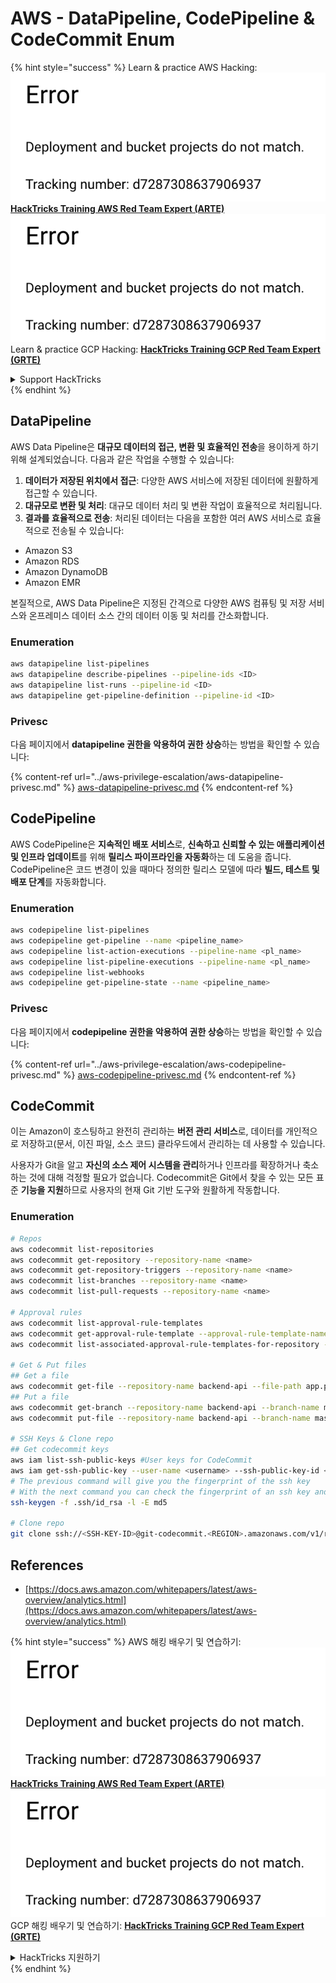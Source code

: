 # AWS - DataPipeline, CodePipeline & CodeCommit Enum

{% hint style="success" %}
Learn & practice AWS Hacking:<img src="../../../.gitbook/assets/image (1) (1).png" alt="" data-size="line">[**HackTricks Training AWS Red Team Expert (ARTE)**](https://training.hacktricks.xyz/courses/arte)<img src="../../../.gitbook/assets/image (1) (1).png" alt="" data-size="line">\
Learn & practice GCP Hacking: <img src="../../../.gitbook/assets/image (2).png" alt="" data-size="line">[**HackTricks Training GCP Red Team Expert (GRTE)**<img src="../../../.gitbook/assets/image (2).png" alt="" data-size="line">](https://training.hacktricks.xyz/courses/grte)

<details>

<summary>Support HackTricks</summary>

* Check the [**subscription plans**](https://github.com/sponsors/carlospolop)!
* **Join the** 💬 [**Discord group**](https://discord.gg/hRep4RUj7f) or the [**telegram group**](https://t.me/peass) or **follow** us on **Twitter** 🐦 [**@hacktricks\_live**](https://twitter.com/hacktricks\_live)**.**
* **Share hacking tricks by submitting PRs to the** [**HackTricks**](https://github.com/carlospolop/hacktricks) and [**HackTricks Cloud**](https://github.com/carlospolop/hacktricks-cloud) github repos.

</details>
{% endhint %}

## DataPipeline

AWS Data Pipeline은 **대규모 데이터의 접근, 변환 및 효율적인 전송**을 용이하게 하기 위해 설계되었습니다. 다음과 같은 작업을 수행할 수 있습니다:

1. **데이터가 저장된 위치에서 접근**: 다양한 AWS 서비스에 저장된 데이터에 원활하게 접근할 수 있습니다.
2. **대규모로 변환 및 처리**: 대규모 데이터 처리 및 변환 작업이 효율적으로 처리됩니다.
3. **결과를 효율적으로 전송**: 처리된 데이터는 다음을 포함한 여러 AWS 서비스로 효율적으로 전송될 수 있습니다:
* Amazon S3
* Amazon RDS
* Amazon DynamoDB
* Amazon EMR

본질적으로, AWS Data Pipeline은 지정된 간격으로 다양한 AWS 컴퓨팅 및 저장 서비스와 온프레미스 데이터 소스 간의 데이터 이동 및 처리를 간소화합니다.

### Enumeration
```bash
aws datapipeline list-pipelines
aws datapipeline describe-pipelines --pipeline-ids <ID>
aws datapipeline list-runs --pipeline-id <ID>
aws datapipeline get-pipeline-definition --pipeline-id <ID>
```
### Privesc

다음 페이지에서 **datapipeline 권한을 악용하여 권한 상승**하는 방법을 확인할 수 있습니다:

{% content-ref url="../aws-privilege-escalation/aws-datapipeline-privesc.md" %}
[aws-datapipeline-privesc.md](../aws-privilege-escalation/aws-datapipeline-privesc.md)
{% endcontent-ref %}

## CodePipeline

AWS CodePipeline은 **지속적인 배포 서비스**로, **신속하고 신뢰할 수 있는 애플리케이션 및 인프라 업데이트**를 위해 **릴리스 파이프라인을 자동화**하는 데 도움을 줍니다. CodePipeline은 코드 변경이 있을 때마다 정의한 릴리스 모델에 따라 **빌드, 테스트 및 배포 단계**를 자동화합니다.

### Enumeration
```bash
aws codepipeline list-pipelines
aws codepipeline get-pipeline --name <pipeline_name>
aws codepipeline list-action-executions --pipeline-name <pl_name>
aws codepipeline list-pipeline-executions --pipeline-name <pl_name>
aws codepipeline list-webhooks
aws codepipeline get-pipeline-state --name <pipeline_name>
```
### Privesc

다음 페이지에서 **codepipeline 권한을 악용하여 권한 상승**하는 방법을 확인할 수 있습니다:

{% content-ref url="../aws-privilege-escalation/aws-codepipeline-privesc.md" %}
[aws-codepipeline-privesc.md](../aws-privilege-escalation/aws-codepipeline-privesc.md)
{% endcontent-ref %}

## CodeCommit

이는 Amazon이 호스팅하고 완전히 관리하는 **버전 관리 서비스**로, 데이터를 개인적으로 저장하고(문서, 이진 파일, 소스 코드) 클라우드에서 관리하는 데 사용할 수 있습니다.

사용자가 Git을 알고 **자신의 소스 제어 시스템을 관리**하거나 인프라를 확장하거나 축소하는 것에 대해 걱정할 필요가 없습니다. Codecommit은 Git에서 찾을 수 있는 모든 표준 **기능을 지원**하므로 사용자의 현재 Git 기반 도구와 원활하게 작동합니다.

### Enumeration
```bash
# Repos
aws codecommit list-repositories
aws codecommit get-repository --repository-name <name>
aws codecommit get-repository-triggers --repository-name <name>
aws codecommit list-branches --repository-name <name>
aws codecommit list-pull-requests --repository-name <name>

# Approval rules
aws codecommit list-approval-rule-templates
aws codecommit get-approval-rule-template --approval-rule-template-name <name>
aws codecommit list-associated-approval-rule-templates-for-repository --repository-name <name>

# Get & Put files
## Get a file
aws codecommit get-file --repository-name backend-api --file-path app.py
## Put a file
aws codecommit get-branch --repository-name backend-api --branch-name master
aws codecommit put-file --repository-name backend-api --branch-name master --file-content fileb://./app.py --file-path app.py --parent-commit-id <commit-id>

# SSH Keys & Clone repo
## Get codecommit keys
aws iam list-ssh-public-keys #User keys for CodeCommit
aws iam get-ssh-public-key --user-name <username> --ssh-public-key-id <id> --encoding SSH #Get public key with metadata
# The previous command will give you the fingerprint of the ssh key
# With the next command you can check the fingerprint of an ssh key and compare them
ssh-keygen -f .ssh/id_rsa -l -E md5

# Clone repo
git clone ssh://<SSH-KEY-ID>@git-codecommit.<REGION>.amazonaws.com/v1/repos/<repo-name>
```
## References

* [https://docs.aws.amazon.com/whitepapers/latest/aws-overview/analytics.html](https://docs.aws.amazon.com/whitepapers/latest/aws-overview/analytics.html)

{% hint style="success" %}
AWS 해킹 배우기 및 연습하기:<img src="../../../.gitbook/assets/image (1) (1).png" alt="" data-size="line">[**HackTricks Training AWS Red Team Expert (ARTE)**](https://training.hacktricks.xyz/courses/arte)<img src="../../../.gitbook/assets/image (1) (1).png" alt="" data-size="line">\
GCP 해킹 배우기 및 연습하기: <img src="../../../.gitbook/assets/image (2).png" alt="" data-size="line">[**HackTricks Training GCP Red Team Expert (GRTE)**<img src="../../../.gitbook/assets/image (2).png" alt="" data-size="line">](https://training.hacktricks.xyz/courses/grte)

<details>

<summary>HackTricks 지원하기</summary>

* [**구독 계획**](https://github.com/sponsors/carlospolop) 확인하기!
* **💬 [**Discord 그룹**](https://discord.gg/hRep4RUj7f) 또는 [**텔레그램 그룹**](https://t.me/peass)에 참여하거나 **Twitter** 🐦 [**@hacktricks\_live**](https://twitter.com/hacktricks\_live)**를 팔로우하세요.**
* **[**HackTricks**](https://github.com/carlospolop/hacktricks) 및 [**HackTricks Cloud**](https://github.com/carlospolop/hacktricks-cloud) 깃허브 리포지토리에 PR을 제출하여 해킹 팁을 공유하세요.**

</details>
{% endhint %}
